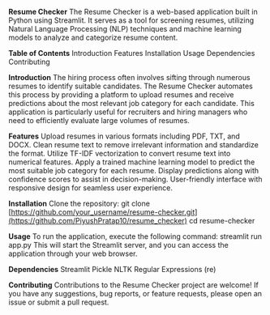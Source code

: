 **Resume Checker**
The Resume Checker is a web-based application built in Python using Streamlit. It serves as a tool for screening resumes, utilizing Natural Language Processing (NLP) techniques and machine learning models to analyze and categorize resume content.

**Table of Contents**
Introduction
Features
Installation
Usage
Dependencies
Contributing

**Introduction**
The hiring process often involves sifting through numerous resumes to identify suitable candidates. The Resume Checker automates this process by providing a platform to upload resumes and receive predictions about the most relevant job category for each candidate. This application is particularly useful for recruiters and hiring managers who need to efficiently evaluate large volumes of resumes.

**Features**
Upload resumes in various formats including PDF, TXT, and DOCX.
Clean resume text to remove irrelevant information and standardize the format.
Utilize TF-IDF vectorization to convert resume text into numerical features.
Apply a trained machine learning model to predict the most suitable job category for each resume.
Display predictions along with confidence scores to assist in decision-making.
User-friendly interface with responsive design for seamless user experience.

**Installation**
Clone the repository:
git clone [https://github.com/your_username/resume-checker.git](https://github.com/PiyushPratap10/resume_checker)
cd resume-checker

**Usage**
To run the application, execute the following command:
streamlit run app.py
This will start the Streamlit server, and you can access the application through your web browser.

**Dependencies**
Streamlit
Pickle
NLTK
Regular Expressions (re)

**Contributing**
Contributions to the Resume Checker project are welcome! If you have any suggestions, bug reports, or feature requests, please open an issue or submit a pull request.
